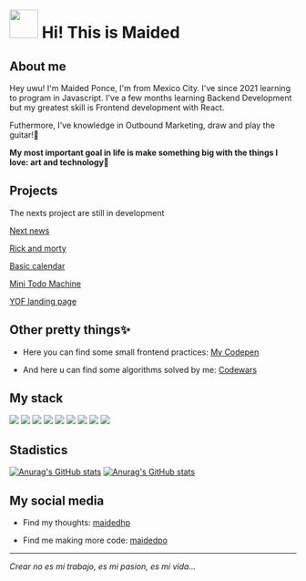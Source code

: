 <h1><img src="https://media.giphy.com/media/d7U9wE4REtinUIDeQ7/giphy.gif" width="50"> Hi! This is Maided</h1>

## About me
Hey uwu! I'm Maided Ponce, I'm from Mexico City.
I've since 2021 learning to program in Javascript. 
I've a few months learning Backend Development but my greatest skill is Frontend development with React.

Futhermore, I've knowledge in Outbound Marketing, draw and play the guitar!🥰

**My most important goal in life is make something big with the things I love: art and technology💖**

## Projects
The nexts project are still in development

[Next news](https://next-news-sandy-six.vercel.app/)

[Rick and morty](https://maidedponce.github.io/rick-and-morty/#/)

[Basic calendar](https://maidedponce.github.io/basic-calendar/)

[Mini Todo Machine](https://maidedponce.github.io/todoMachine/ "Todo Machine")

[YOF landing page](https://landing-jiwy8l4ha-yesofcoursellc.vercel.app/)

## Other pretty things✨
- Here you can find some small frontend practices: [My Codepen](https://codepen.io/maidedhp "My Codepen")

- And here u can find some algorithms solved by me: [Codewars](https://www.codewars.com/users/maidedhp "Codewars")

## My stack

<img src="https://img.shields.io/badge/CSS3-1572B6?style=for-the-badge&logo=css3&logoColor=white" /> <img src="https://img.shields.io/badge/HTML5-E34F26?style=for-the-badge&logo=html5&logoColor=white" />
<img src="https://img.shields.io/badge/JavaScript-323330?style=for-the-badge&logo=javascript&logoColor=F7DF1E" />
<img src="[https://img.shields.io/badge/Scratch-4D97FF?style=for-the-badge&logo=Scratch&logoColor=white](https://img.shields.io/badge/React-20232A?style=for-the-badge&logo=react&logoColor=61DAFB)" />
<img src="https://img.shields.io/badge/next.js-000000?style=for-the-badge&logo=nextdotjs&logoColor=white" />
<img src="https://img.shields.io/badge/React-20232A?style=for-the-badge&logo=react&logoColor=61DAFB" />
<img src="https://img.shields.io/badge/Sass-CC6699?style=for-the-badge&logo=sass&logoColor=white" />
<img src="https://img.shields.io/badge/Tailwind_CSS-38B2AC?style=for-the-badge&logo=tailwind-css&logoColor=white" />
<img src="https://img.shields.io/badge/Redux-593D88?style=for-the-badge&logo=redux&logoColor=white" />


## Stadistics
[![Anurag's GitHub stats](https://github-readme-stats.vercel.app/api/top-langs/?username=MaidedPonce)](https://github-readme-stats) [![Anurag's GitHub stats](https://github-readme-stats.vercel.app/api?username=MaidedPonce)](https://github.com/anuraghazra/github-readme-stats)


## My social media
- Find my thoughts: [maidedhp](https://www.instagram.com/maidedhp/ "Intagram")

- Find me making more code: [maidedpo](https://www.instagram.com/maidedpo/ "Intagram")


-------------------------------------------------
<em>Crear no es mi trabajo, es mi pasion, es mi vida...
</em>
